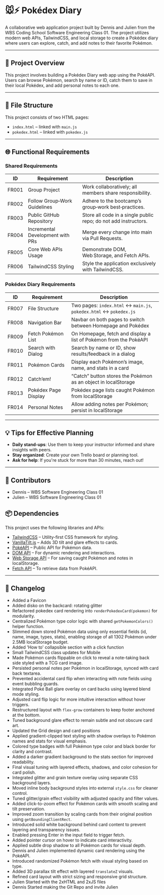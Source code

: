 

# 🐭⚡ Pokédex Diary

A collaborative web application project built by Dennis and Julien from the WBS Coding School Software Engineering Class 01. The project utilizes modern web APIs, TailwindCSS, and local storage to create a Pokédex diary where users can explore, catch, and add notes to their favorite Pokémon.

---

## 🚀 Project Overview

This project involves building a Pokédex Diary web app using the PokéAPI. Users can browse Pokémon, search by name or ID, catch them to save in their local Pokédex, and add personal notes to each one.

---

## 📁 File Structure

This project consists of two HTML pages:

- `index.html` – linked with `main.js`
- `pokedex.html` – linked with `pokedex.js`

---

## 🌐 Functional Requirements

### Shared Requirements

| ID      | Requirement                          | Description                                                        |
|---------|--------------------------------------|--------------------------------------------------------------------|
| FR001   | Group Project                        | Work collaboratively; all members share responsibility.            |
| FR002   | Follow Group‑Work Guidelines         | Adhere to the bootcamp’s group‑work best‑practices.                |
| FR003   | Public GitHub Repository             | Store all code in a single public repo; do not add instructors.    |
| FR004   | Incremental Development with PRs     | Merge every change into main via Pull Requests.                    |
| FR005   | Core Web APIs Usage                  | Demonstrate DOM, Web Storage, and Fetch APIs.                      |
| FR006   | TailwindCSS Styling                  | Style the application exclusively with TailwindCSS.                |

### Pokédex Diary Requirements

| ID      | Requirement               | Description                                                                 |
|---------|---------------------------|-----------------------------------------------------------------------------|
| FR007   | File Structure            | Two pages: `index.html` ↔ `main.js`, `pokedex.html` ↔ `pokedex.js`         |
| FR008   | Navigation Bar            | Navbar on both pages to switch between Homepage and Pokédex                |
| FR009   | Fetch Pokémon List        | On Homepage, fetch and display a list of Pokémon from the PokéAPI         |
| FR010   | Search with Dialog        | Search by name or ID, show results/feedback in a dialog                    |
| FR011   | Pokémon Cards             | Display each Pokémon’s image, name, and stats in a card                    |
| FR012   | Catch’em!                 | “Catch” button stores the Pokémon as an object in localStorage            |
| FR013   | Pokédex Page Display      | Pokédex page lists caught Pokémon from localStorage                        |
| FR014   | Personal Notes            | Allow adding notes per Pokémon; persist in localStorage                    |

---

## 💡 Tips for Effective Planning

- **Daily stand-ups**: Use them to keep your instructor informed and share insights with peers.
- **Stay organized**: Create your own Trello board or planning tool.
- **Ask for help**: If you're stuck for more than 30 minutes, reach out!

---

## 👥 Contributors

- Dennis – WBS Software Engineering Class 01
- Julien – WBS Software Engineering Class 01

## 📦 Dependencies

This project uses the following libraries and APIs:

- [TailwindCSS](https://tailwindcss.com/) – Utility-first CSS framework for styling.
- [VanillaTilt.js](https://micku7zu.github.io/vanilla-tilt.js/) – Adds 3D tilt and glare effects to cards.
- [PokéAPI](https://pokeapi.co/) – Public API for Pokémon data.
- [DOM API](https://developer.mozilla.org/en-US/docs/Web/API/Document_Object_Model) – For dynamic rendering and interactions.
- [Web Storage API](https://developer.mozilla.org/en-US/docs/Web/API/Web_Storage_API) – For saving caught Pokémon and notes in localStorage.
- [Fetch API](https://developer.mozilla.org/en-US/docs/Web/API/Fetch_API) – To retrieve data from PokéAPI.

---

## 📝 Changelog

- Added a Favicon
- Added disko on the backcard: rotating glitter
- Refactored pokedex card rendering into `renderPokedexCard(pokemon)` for modularity.
- Centralized Pokémon type color logic with shared `getPokemonColors()` helper function.
- Slimmed down stored Pokémon data using only essential fields (id, name, image, types, stats), enabling storage of all 1302 Pokémon under 2.5MB localStorage budget.
- Added 'How to' collapsible section with a click function
- Small TailwindCSS class updates for Mobile
- Made Pokémon cards flippable on click to reveal a note-taking back side styled with a TCG card image.
- Persisted personal notes per Pokémon in localStorage, synced with card back textarea.
- Prevented accidental card flip when interacting with note fields using event bubbling guards.
- Integrated Poké Ball glare overlay on card backs using layered blend mode styling.
- Adjusted card flip logic for more intuitive interaction without hover triggers.
- Restructured layout with `flex-grow` containers to keep footer anchored at the bottom.
- Tuned background glare effect to remain subtle and not obscure card art.
- Updated the Grid design and card positions
- Applied gradient-clipped text styling with shadow overlays to Pokémon names and stats for visual emphasis.
- Colored type badges with full Pokémon type color and black border for clarity and contrast.
- Added a darker gradient background to the stats section for improved readability.
- Final visual tuning with layered effects, shadows, and color cohesion for card polish.
- Integrated glitter and grain texture overlay using separate CSS background layers.
- Moved inline body background styles into external `style.css` for cleaner control.
- Tuned glitter/grain effect visibility with adjusted opacity and filter values.
- Added click-to-zoom effect for Pokémon cards with smooth scaling and tilt preservation.
- Improved zoom transition by scaling cards from their original position using `getBoundingClientRect`.
- Introduced solid white background behind card content to prevent layering and transparency issues.
- Enabled pressing Enter in the input field to trigger fetch.
- Added pointer cursor on hover to indicate card interactivity.
- Applied subtle drop shadow to all Pokémon cards for visual depth.
- Dennis and Julien implemented dynamic card rendering using the PokéAPI.
- Introduced randomized Pokémon fetch with visual styling based on type.
- Added 3D parallax tilt effect with layered `translateZ` visuals.
- Refined card layout with strict sizing and responsive grid structure.
- Julien Started with the 2xHTML and 2xJS files
- Dennis Started making the Git Repo and invite Julien
